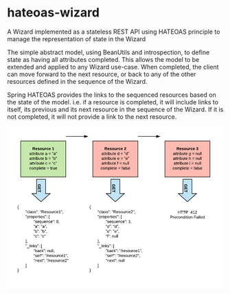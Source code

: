 # hateoas-wizard
A Wizard implemented as a stateless REST API using HATEOAS principle to manage the representation of state in the Wizard

The simple abstract model, using BeanUtils and introspection, to define state as having all attributes completed. This allows the model to be extended and applied to any Wizard use-case. When completed, the client can move forward to the next resource, or back to any of the other resources defined in the sequence of the Wizard. 

Spring HATEOAS provides the links to the sequenced resources based on the state of the model. i.e. if a resource is completed, it will include links to itself, its previous and its next resource in the sequence of the Wizard. If it is not completed, it will not provide a link to the next resource.

![HATEAOS Wizard](./HATEAOS%20Wizard.png "HATEAOS Wizard") 
